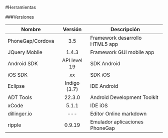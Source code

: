#Herramientas
 
###Versiones

|   Nombre	       |    Versión	  |      Descripción                  |
|---	           |:-:  	      |---                                |
| PhoneGap/Cordova |     3.5   	  | Framework desarrollo HTML5 app    |
| JQuery Mobile    |    1.4.3     | Framework GUI mobile app          |
| Android SDK  	   | API level 19 | SDK Android                       |
| iOS SDK          |  xx          | SDK iOS                           |
| Eclipse          | Indigo (3.7) | IDE Android                       |
| ADT Tools        |    22.3.0    | Android Development Toolkit       |
| xCode		       |    5.1.1     | IDE iOS                           |
| dillinger.io     |     ---      | Editor Online markdown            |
| ripple	       |    0.9.19    | Emulador aplicaciones PhoneGap    |
